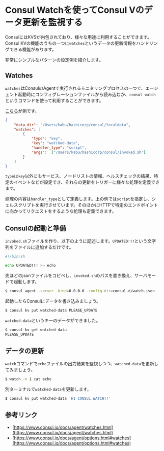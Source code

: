# Consul Watchを使ってConsul Vのデータ更新を監視する

ConsulにはKVSが内包されており、様々な用途に利用することができます。Consul KVの機能のうちの一つに`watches`というデータの更新情報をハンドリングできる機能があります。

非常にシンプルなパターンの設定例を紹介します。

## Watches

`watches`はConsulのAgentで実行されるモニタリングプロセスの一つで、エージェント起動時にコンフィグレーションファイルから読み込むか、`consul watch`というコマンドを使って利用することができます。

[こちら](https://raw.githubusercontent.com/tkaburagi/consul-configs/master/watch.json)が例です。
```json
{
	"data_dir": "/Users/kabu/hashicorp/consul/localdata",
	"watches": [
		{
			"type": "key",
			"key": "watched-data",
			"handler_type": "script",
			"args":  ["/Users/kabu/hashicorp/consul/invoked.sh"]
		}
	]
}
```

`type`は`key`以外にもサービス、ノードリストの情報、ヘルスチェックの結果、特定のイベントなどが設定でき、それらの更新をトリガーに様々な処理を定義できます。

処理の内容は`handler_type`として定義します。上の例では`script`を指定し、シェルスクリプトを実行させています。そのほかにHTTPで特定のエンドポイントに向かってリクエストをするような処理も定義できます。

## Consulの起動と準備

`invoked.sh`ファイルを作り、以下のように記述します。`UPDATED!!!`という文字列をファイルに追加するだけです。

```sh
#!/bin/sh

echo UPDATED!!! >> echo
```

先ほどのjsonファイルをコピペし、`invoked.sh`のパスを書き換え、サーバモードで起動します。

```bash
$ consul agent -server -bind=0.0.0.0 -config-dir=consul.d/watch.json
```

起動したらConsulにデータを書き込みましょう。

```bash
$ consul kv put watched-data PLEASE_UPDATE
```

`watched-data`というキーのデータができました。

```bash
$ consul kv get watched-data
PLEASE_UPDATE
```

## データの更新

`watch`コマンドで`echo`ファイルの出力結果を監視しつつ、`watched-data`を更新してみましょう。

```bash
$ watch -n 1 cat echo
```

別ターミナルで`watched-data`を更新します。

```bash
$ consul kv put watched-data 'HI CONSUL WATCH!!'
```



## 参考リンク
* [https://www.consul.io/docs/agent/watches.html](https://www.consul.io/docs/agent/watches.html)
* [https://www.consul.io/docs/agent/options.html#watches](https://www.consul.io/docs/agent/options.html#watches)